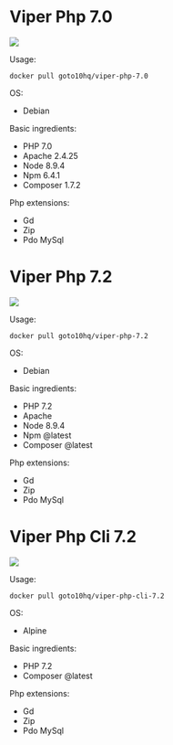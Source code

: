 # Viper Php 7.0

![](https://img.shields.io/docker/pulls/goto10hq/viper-php-7.0.svg?style=for-the-badge&logo=docker)

Usage:

```docker pull goto10hq/viper-php-7.0```

OS:

- Debian

Basic ingredients:

- PHP 7.0
- Apache 2.4.25
- Node 8.9.4
- Npm 6.4.1
- Composer 1.7.2

Php extensions:

- Gd
- Zip
- Pdo MySql


# Viper Php 7.2

![](https://img.shields.io/docker/pulls/goto10hq/viper-php-7.2.svg?style=for-the-badge&logo=docker)

Usage:

```docker pull goto10hq/viper-php-7.2```

OS:

- Debian

Basic ingredients:

- PHP 7.2
- Apache
- Node 8.9.4
- Npm @latest
- Composer @latest

Php extensions:

- Gd
- Zip
- Pdo MySql


# Viper Php Cli 7.2

![](https://img.shields.io/docker/pulls/goto10hq/viper-php-cli-7.2.svg?style=for-the-badge&logo=docker)

Usage:

```docker pull goto10hq/viper-php-cli-7.2```

OS:

- Alpine

Basic ingredients:

- PHP 7.2
- Composer @latest

Php extensions:

- Gd
- Zip
- Pdo MySql



